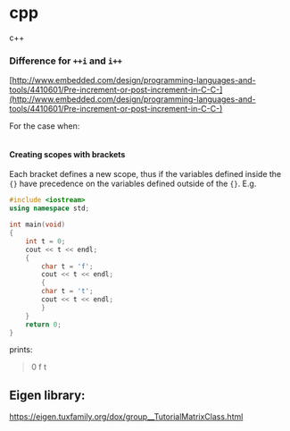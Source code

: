 # cpp
c++



### Difference for `++i` and `i++`

[http://www.embedded.com/design/programming-languages-and-tools/4410601/Pre-increment-or-post-increment-in-C-C-](http://www.embedded.com/design/programming-languages-and-tools/4410601/Pre-increment-or-post-increment-in-C-C-)

For the case when:
```
```


#### Creating scopes with brackets

Each bracket defines a new scope, thus if the variables defined inside the `{}` have precedence on the variables defined outside of the `{}`.
E.g.

```cpp
#include <iostream>
using namespace std;

int main(void)
{
    int t = 0;
    cout << t << endl;
    {
        char t = 'f';
        cout << t << endl;
        {
        char t = 't';
        cout << t << endl;
        }
    }
    return 0; 
}
```

prints:
>0 
>f
>t


## Eigen library:

https://eigen.tuxfamily.org/dox/group__TutorialMatrixClass.html


